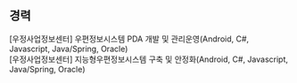 
<!--
**CHANGWOOKCHO/CHANGWOOKCHO** is a ✨ _special_ ✨ repository because its `README.md` (this file) appears on your GitHub profile.

Here are some ideas to get you started:

- 🔭 I’m currently working on ...
- 🌱 I’m currently learning ...
- 👯 I’m looking to collaborate on ...
- 🤔 I’m looking for help with ...
- 💬 Ask me about ...
- 📫 How to reach me: ...
- 😄 Pronouns: ...
- ⚡ Fun fact: ...
-->

<h2>경력</h2>
[우정사업정보센터] 우편정보시스템 PDA 개발 및 관리운영(Android, C#, Javascript, Java/Spring, Oracle)<br>
[우정사업정보센터] 지능형우편정보시스템 구축 및 안정화(Android, C#, Javascript, Java/Spring, Oracle)<br>
